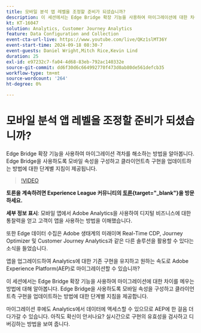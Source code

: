 ```yaml
---
title: 모바일 분석 앱 레벨을 조정할 준비가 되셨습니까?
description: 이 세션에서는 Edge Bridge 확장 기능을 사용하여 마이그레이션에 대한 차이를 메우는 방법에 대해 알아봅니다. Edge Bridge을 사용하도록 모바일 속성을 구성하고 클라이언트측 구현을 업데이트하는 방법에 대한 단계별 지침이 제공됩니다.
kt: KT-16047
solution: Analytics, Customer Journey Analytics
feature: Data Configuration and Collection
event-cta-url-live: https://www.youtube.com/live/QKz1slMT36Y
event-start-time: 2024-09-18 08:30-7
event-guests: Daniel Wright,Mitch Rice,Kevin Lind
duration: 25
exl-id: e97232c7-fa04-4d68-83eb-792ac140332e
source-git-commit: dd6f30d6c664992770f473d0ab80de561defcb35
workflow-type: tm+mt
source-wordcount: '264'
ht-degree: 0%

---
```


# 모바일 분석 앱 레벨을 조정할 준비가 되셨습니까?

Edge Bridge 확장 기능을 사용하여 마이그레이션 격차를 해소하는 방법을 알아봅니다. Edge Bridge을 사용하도록 모바일 속성을 구성하고 클라이언트측 구현을 업데이트하는 방법에 대한 단계별 지침이 제공됩니다.

>[!VIDEO](https://video.tv.adobe.com/v/3434575/?quality=12&learn=on)

**토론을 계속하려면 Experience League 커뮤니티의 [토론](https://experienceleaguecommunities.adobe.com/t5/adobe-experience-platform/experience-league-live-post-session-discussion-are-you-ready-to/m-p/704990?profile.language=ko#M550){target="_blank"}을 방문하세요.**


**세부 정보 표시**:
모바일 앱에서 Adobe Analytics을 사용하여 디지털 비즈니스에 대한 통찰력을 얻고 고객이 앱을 사용하는 방법을 이해했습니다.

또한 Edge 데이터 수집은 Adobe 생태계의 미래이며 Real-Time CDP, Journey Optimizer 및 Customer Journey Analytics과 같은 다른 솔루션을 활용할 수 있다는 소식을 들었습니다.

앱을 업그레이드하여 Analytics에 대한 기존 구현을 유지하고 원하는 속도로 Adobe Experience Platform(AEP)로 마이그레이션할 수 있습니까?

이 세션에서는 Edge Bridge 확장 기능을 사용하여 마이그레이션에 대한 차이를 메우는 방법에 대해 알아봅니다. Edge Bridge을 사용하도록 모바일 속성을 구성하고 클라이언트측 구현을 업데이트하는 방법에 대한 단계별 지침을 제공합니다.

마이그레이션 후에도 Analytics에서 데이터에 액세스할 수 있으므로 AEP에 한 걸음 더 다가갈 수 있습니다. 아직도 확신이 안서나요? 실시간으로 구현의 유효성을 검사하고 디버깅하는 방법을 보여 줍니다.

